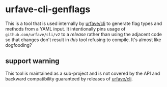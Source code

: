 # urfave-cli-genflags

This is a tool that is used internally by [urfave/cli] to generate
flag types and methods from a YAML input. It intentionally pins
usage of `github.com/urfave/cli/v2` to a *release* rather than
using the adjacent code so that changes don't result in *this* tool
refusing to compile. It's almost like dogfooding?

## support warning

This tool is maintained as a sub-project and is not covered by the
API and backward compatibility guaranteed by releases of
[urfave/cli].

[urfave/cli]: https://github.com/urfave/cli
